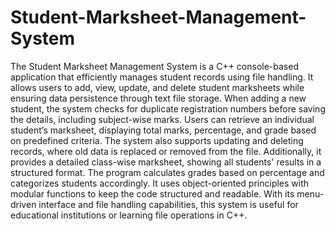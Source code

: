 # Student-Marksheet-Management-System
The Student Marksheet Management System is a C++ console-based application that efficiently manages student records using file handling. It allows users to add, view, update, and delete student marksheets while ensuring data persistence through text file storage. When adding a new student, the system checks for duplicate registration numbers before saving the details, including subject-wise marks. Users can retrieve an individual student’s marksheet, displaying total marks, percentage, and grade based on predefined criteria. The system also supports updating and deleting records, where old data is replaced or removed from the file. Additionally, it provides a detailed class-wise marksheet, showing all students' results in a structured format. The program calculates grades based on percentage and categorizes students accordingly. It uses object-oriented principles with modular functions to keep the code structured and readable. With its menu-driven interface and file handling capabilities, this system is useful for educational institutions or learning file operations in C++.
